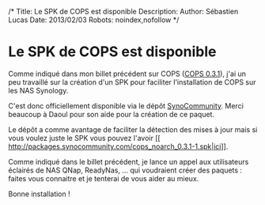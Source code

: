 /*
Title: Le SPK de COPS est disponible
Description: 
Author: Sébastien Lucas
Date: 2013/02/03
Robots: noindex,nofollow
*/
# Le SPK de COPS est disponible

Comme indiqué dans mon billet précédent sur COPS ([COPS 0.3.1](blog/cops-0.3.1)), j'ai un peu travaillé sur la création d'un SPK pour faciliter l'installation de COPS sur les NAS Synology.

C'est donc officiellement disponible via le dépôt [SynoCommunity](http://www.synocommunity.com/). Merci beaucoup à Daoul pour son aide pour la création de ce paquet.

Le dépôt a comme avantage de faciliter la détection des mises à jour mais si vous voulez juste le SPK vous pouvez l'avoir [[
http://packages.synocommunity.com/cops_noarch_0.3.1-1.spk|ici]].

Comme indiqué dans le billet précédent, je lance un appel aux utilisateurs éclairés de NAS QNap, ReadyNas, ... qui voudraient créer des paquets : faites vous connaitre et je tenterai de vous aider au mieux.

Bonne installation !

